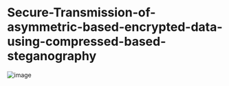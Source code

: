 # Secure-Transmission-of-asymmetric-based-encrypted-data-using-compressed-based-steganography



![image](https://github.com/SUBBARAMIREDDY-K/Secure-Transmission-of-asymmetric-based-encrypted-data-using-compressed-based-steganography/assets/91323223/2d7dffd0-04fd-4c65-bf8c-cc7f764988f9)
